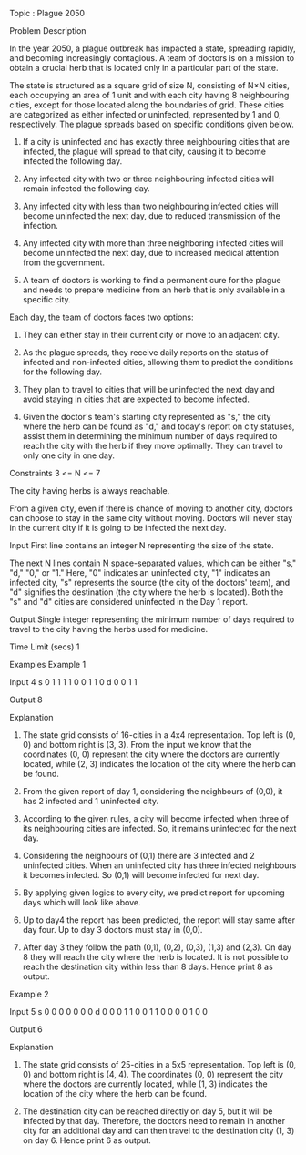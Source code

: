 Topic : Plague 2050

Problem Description

In the year 2050, a plague outbreak has impacted a state, spreading rapidly, and becoming increasingly contagious. A team of doctors is on a mission to obtain a crucial herb that is located only in a particular part of the state.

The state is structured as a square grid of size N, consisting of N×N cities, each occupying an area of 1 unit and with each city having 8 neighbouring cities, except for those located along the boundaries of grid. These cities are categorized as either infected or uninfected, represented by 1 and 0, respectively. The plague spreads based on specific conditions given below.

1. If a city is uninfected and has exactly three neighbouring cities that are infected, the plague will spread to that city, causing it to become infected the following day.

2. Any infected city with two or three neighbouring infected cities will remain infected the following day.

3. Any infected city with less than two neighbouring infected cities will become uninfected the next day, due to reduced transmission of the infection.

4. Any infected city with more than three neighboring infected cities will become uninfected the next day, due to increased medical attention from the government.

5. A team of doctors is working to find a permanent cure for the plague and needs to prepare medicine from an herb that is only available in a specific city.

Each day, the team of doctors faces two options:

1. They can either stay in their current city or move to an adjacent city.

2. As the plague spreads, they receive daily reports on the status of infected and non-infected cities, allowing them to predict the conditions for the following day.

3. They plan to travel to cities that will be uninfected the next day and avoid staying in cities that are expected to become infected.

4. Given the doctor's team's starting city represented as "s," the city where the herb can be found as "d," and today's report on city statuses, assist them in determining the minimum number of days required to reach the city with the herb if they move optimally. They can travel to only one city in one day.

Constraints
3 <= N <= 7

The city having herbs is always reachable.

From a given city, even if there is chance of moving to another city, doctors can choose to stay in the same city without moving. Doctors will never stay in the current city if it is going to be infected the next day.

Input
First line contains an integer N representing the size of the state.

The next N lines contain N space-separated values, which can be either "s," "d," "0," or "1." Here, "0" indicates an uninfected city, "1" indicates an infected city, "s" represents the source (the city of the doctors' team), and "d" signifies the destination (the city where the herb is located). Both the "s" and "d" cities are considered uninfected in the Day 1 report.

Output
Single integer representing the minimum number of days required to travel to the city having the herbs used for medicine.

Time Limit (secs)
1

Examples
Example 1

Input
4
s 0 1 1
1 1 0 0
1 1 0 d
0 0 1 1

Output
8

Explanation

1. The state grid consists of 16-cities in a 4x4 representation. Top left is (0, 0) and bottom right is (3, 3). From the input we know that the coordinates (0, 0) represent the city where the doctors are currently located, while (2, 3) indicates the location of the city where the herb can be found.

2. From the given report of day 1, considering the neighbours of (0,0), it has 2 infected and 1 uninfected city.

3. According to the given rules, a city will become infected when three of its neighbouring cities are infected. So, it remains uninfected for the next day.

4. Considering the neighbours of (0,1) there are 3 infected and 2 uninfected cities. When an uninfected city has three infected neighbours it becomes infected. So (0,1) will become infected for next day.

5. By applying given logics to every city, we predict report for upcoming days which will look like above.

6. Up to day4 the report has been predicted, the report will stay same after day four. Up to day 3 doctors must stay in (0,0).

7. After day 3 they follow the path (0,1), (0,2), (0,3), (1,3) and (2,3).
   On day 8 they will reach the city where the herb is located. It is not possible to reach the destination city within less than 8 days. Hence print 8 as output.

Example 2

Input
5
s 0 0 0 0
0 0 0 d 0
0 0 1 1 0
0 1 1 0 0
0 0 1 0 0

Output
6

Explanation

1. The state grid consists of 25-cities in a 5x5 representation. Top left is (0, 0) and bottom right is (4, 4). The coordinates (0, 0) represent the city where the doctors are currently located, while (1, 3) indicates the location of the city where the herb can be found.

2. The destination city can be reached directly on day 5, but it will be infected by that day. Therefore, the doctors need to remain in another city for an additional day and can then travel to the destination city (1, 3) on day 6. Hence print 6 as output.
